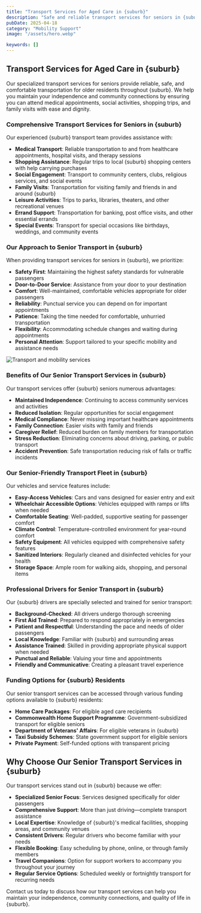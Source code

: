 ```yaml
---
title: "Transport Services for Aged Care in {suburb}"
description: "Safe and reliable transport services for seniors in {suburb}. Our professional drivers and comfortable vehicles provide convenient transportation to medical appointments, shopping trips, social activities, and more."
pubDate: 2025-04-18
category: "Mobility Support"
image: "/assets/hero.webp"

keywords: []
---
```


## Transport Services for Aged Care in {suburb}

Our specialized transport services for seniors provide reliable, safe, and comfortable transportation for older residents throughout {suburb}. We help you maintain your independence and community connections by ensuring you can attend medical appointments, social activities, shopping trips, and family visits with ease and dignity.

### Comprehensive Transport Services for Seniors in {suburb}

Our experienced {suburb} transport team provides assistance with:

- **Medical Transport**: Reliable transportation to and from healthcare appointments, hospital visits, and therapy sessions
- **Shopping Assistance**: Regular trips to local {suburb} shopping centers with help carrying purchases
- **Social Engagement**: Transport to community centers, clubs, religious services, and social events
- **Family Visits**: Transportation for visiting family and friends in and around {suburb}
- **Leisure Activities**: Trips to parks, libraries, theaters, and other recreational venues
- **Errand Support**: Transportation for banking, post office visits, and other essential errands
- **Special Events**: Transport for special occasions like birthdays, weddings, and community events

### Our Approach to Senior Transport in {suburb}

When providing transport services for seniors in {suburb}, we prioritize:

- **Safety First**: Maintaining the highest safety standards for vulnerable passengers
- **Door-to-Door Service**: Assistance from your door to your destination
- **Comfort**: Well-maintained, comfortable vehicles appropriate for older passengers
- **Reliability**: Punctual service you can depend on for important appointments
- **Patience**: Taking the time needed for comfortable, unhurried transportation
- **Flexibility**: Accommodating schedule changes and waiting during appointments
- **Personal Attention**: Support tailored to your specific mobility and assistance needs

![Transport and mobility services](/assets/sydney.webp)

### Benefits of Our Senior Transport Services in {suburb}

Our transport services offer {suburb} seniors numerous advantages:

- **Maintained Independence**: Continuing to access community services and activities
- **Reduced Isolation**: Regular opportunities for social engagement
- **Medical Compliance**: Never missing important healthcare appointments
- **Family Connection**: Easier visits with family and friends
- **Caregiver Relief**: Reduced burden on family members for transportation
- **Stress Reduction**: Eliminating concerns about driving, parking, or public transport
- **Accident Prevention**: Safe transportation reducing risk of falls or traffic incidents

### Our Senior-Friendly Transport Fleet in {suburb}

Our vehicles and service features include:

- **Easy-Access Vehicles**: Cars and vans designed for easier entry and exit
- **Wheelchair Accessible Options**: Vehicles equipped with ramps or lifts when needed
- **Comfortable Seating**: Well-padded, supportive seating for passenger comfort
- **Climate Control**: Temperature-controlled environment for year-round comfort
- **Safety Equipment**: All vehicles equipped with comprehensive safety features
- **Sanitized Interiors**: Regularly cleaned and disinfected vehicles for your health
- **Storage Space**: Ample room for walking aids, shopping, and personal items

### Professional Drivers for Senior Transport in {suburb}

Our {suburb} drivers are specially selected and trained for senior transport:

- **Background-Checked**: All drivers undergo thorough screening
- **First Aid Trained**: Prepared to respond appropriately in emergencies
- **Patient and Respectful**: Understanding the pace and needs of older passengers
- **Local Knowledge**: Familiar with {suburb} and surrounding areas
- **Assistance Trained**: Skilled in providing appropriate physical support when needed
- **Punctual and Reliable**: Valuing your time and appointments
- **Friendly and Communicative**: Creating a pleasant travel experience

### Funding Options for {suburb} Residents

Our senior transport services can be accessed through various funding options available to {suburb} residents:

- **Home Care Packages**: For eligible aged care recipients
- **Commonwealth Home Support Programme**: Government-subsidized transport for eligible seniors
- **Department of Veterans' Affairs**: For eligible veterans in {suburb}
- **Taxi Subsidy Schemes**: State government support for eligible seniors
- **Private Payment**: Self-funded options with transparent pricing

## Why Choose Our Senior Transport Services in {suburb}

Our transport services stand out in {suburb} because we offer:

- **Specialized Senior Focus**: Services designed specifically for older passengers
- **Comprehensive Support**: More than just driving—complete transport assistance
- **Local Expertise**: Knowledge of {suburb}'s medical facilities, shopping areas, and community venues
- **Consistent Drivers**: Regular drivers who become familiar with your needs
- **Flexible Booking**: Easy scheduling by phone, online, or through family members
- **Travel Companions**: Option for support workers to accompany you throughout your journey
- **Regular Service Options**: Scheduled weekly or fortnightly transport for recurring needs

Contact us today to discuss how our transport services can help you maintain your independence, community connections, and quality of life in {suburb}. 
